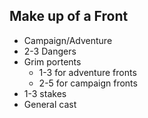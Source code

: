 ## Make up of a Front

* Campaign/Adventure
* 2-3 Dangers
* Grim portents
  * 1-3 for adventure fronts
  * 2-5 for campaign fronts
* 1-3 stakes
* General cast
